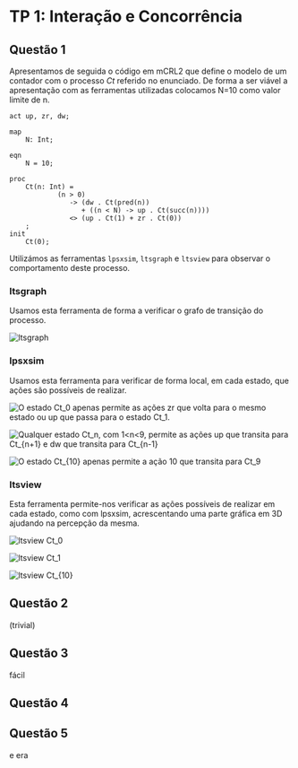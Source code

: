 # TP 1: Interação e Concorrência

## Questão 1
Apresentamos de seguida o código em mCRL2 que define o modelo de um contador com o processo $Ct$ referido no enunciado.
De forma a ser viável a apresentação com as ferramentas utilizadas colocamos N=10 como valor limite de n.

```mcrl2
act up, zr, dw;

map
    N: Int;

eqn
    N = 10;

proc
    Ct(n: Int) =
            (n > 0)
               -> (dw . Ct(pred(n))
                  + ((n < N) -> up . Ct(succ(n))))
               <> (up . Ct(1) + zr . Ct(0))
    ;
init 
    Ct(0);
```

Utilizámos as ferramentas `lpsxsim`, `ltsgraph` e `ltsview` para observar o comportamento deste processo.

### ltsgraph

Usamos esta ferramenta de forma a verificar o  grafo de transição do processo.

![ltsgraph](ltsgraph_contador.png)


### lpsxsim

Usamos esta ferramenta para verificar de forma local, em cada estado, que ações são possíveis de realizar.


![O estado $Ct_0$ apenas permite as ações zr que volta para o mesmo estado ou up que passa para o estado $Ct_1$.](lpsxsim0.png)


![Qualquer estado $Ct_n$, com $1<n<9$, permite as ações up que transita para $Ct_{n+1}$ e dw que transita para $Ct_{n-1}$](lpsxsim1.png) 


![O estado $Ct_{10}$ apenas permite a ação 10 que transita para $Ct_9$](lpsxsim10.png)

### ltsview

Esta ferramenta permite-nos verificar as ações possíveis de realizar em cada estado, como com lpsxsim, acrescentando uma parte gráfica em 3D ajudando na percepção da mesma.

![ltsview $Ct_0$](ltsview0.png)


![ltsview $Ct_1$](ltsview1.png)


![ltsview $Ct_{10}$](ltsview10.png)


## Questão 2

(trivial)


## Questão 3

fácil

## Questão 4

## Questão 5

e era
